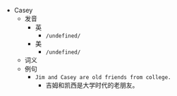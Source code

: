 - Casey
  - 发音
    - 英
      - `/undefined/`
    - 美
      - `/undefined/`
  - 词义
  - 例句
    - `Jim and Casey are old friends from college.`
      - 吉姆和凯西是大学时代的老朋友。

